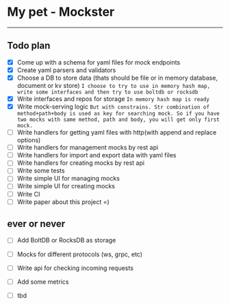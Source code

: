 # My pet - Mockster
---
## Todo plan
- [X] Come up with a schema for yaml files for mock endpoints
- [X] Create yaml parsers and validators
- [X] Choose a DB to store data (thats should be file or in memory database, document or kv store) `I choose to try to use in memory hash map, write some interfaces and then try to use boltdb or rocksdb`
- [X] Write interfaces and repos for storage `In memory hash map is ready`
- [X] Write mock-serving logic `But with constrains. Str combination of method+path+body is used as key for searching mock. So if you have two mocks with same method, path and body, you will get only first mock. `
- [ ] Write handlers for getting yaml files with http(with append and replace options)
- [ ] Write handlers for management mocks by rest api
- [ ] Write handlers for import and export data with yaml files
- [ ] Write handlers for creating mocks by rest api
- [ ] Write some tests
- [ ] Write simple UI for managing mocks
- [ ] Write simple UI for creating mocks
- [ ] Write CI
- [ ] Write paper about this project =)
## ever or never
- [ ] Add BoltDB or RocksDB as storage
- [ ] Mocks for different protocols (ws, grpc, etc)
- [ ] Write api for checking incoming requests
- [ ] Add some metrics
- [ ] tbd

